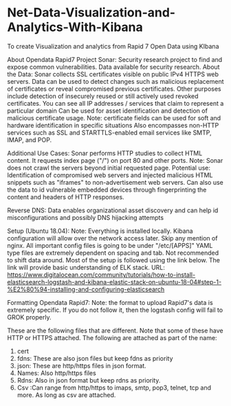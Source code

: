 # Net-Data-Visualization-and-Analytics-With-Kibana
To create Visualization and analytics from Rapid 7 Open Data using KIbana

About Opendata Rapid7 Project Sonar:
Security research project to find and expose common vulnerabilities.
Data available for security research.
About the Data:
Sonar collects SSL certificates visible on public IPv4 HTTPS web servers.
Data can be used to detect changes such as malicious replacement of certificates or reveal compromised previous certificates.
Other purposes include detection of insecurely reused or still actively used revoked certificates.
You can see all IP addresses / services that claim to represent a particular domain
Can be used for asset identification and detection of malicious certificate usage.
Note: certificate fields can be used for soft and hardware identification in specific situations
Also encompasses non-HTTP services such as SSL and STARTTLS-enabled email services like SMTP, IMAP, and POP.


Additional Use Cases:
Sonar performs HTTP studies to collect HTML content. It requests index page ("/") on port 80 and other ports.
Note: Sonar does not crawl the servers beyond initial requested page.
Potential use: Identification of compromised web servers and injected malicious HTML snippets such as "iframes" to non-advertisement web servers.
Can also use the data to id vulnerable embedded devices through fingerprinting the content and headers of HTTP responses.


Reverse DNS:
Data enables organizational asset discovery and can help id misconfigurations and possibly DNS hijacking attempts

Setup (Ubuntu 18.04):
Note: Everything is installed locally. Kibana configuration will allow over the network access later. Skip any mention of nginx. All important config files is going to be under "/etc/[APPS]"
YAML type files are extremely dependent on spacing and tab. Not recommended to shift data around.
Most of the setup is followed using the link below. The link will provide basic understanding of ELK stack.
URL: https://www.digitalocean.com/community/tutorials/how-to-install-elasticsearch-logstash-and-kibana-elastic-stack-on-ubuntu-18-04#step-1-%E2%80%94-installing-and-configuring-elasticsearch

Formatting Opendata Rapid7:
Note: the format to upload Rapid7's data is extremely specific. If you do not follow it, then the logstash config will fail to GROK properly.

These are the following files that are different. Note that some of these have HTTP or HTTPS attached. The following are attached as part of the name:
1. cert
2. fdns: These are also json files but keep fdns as priority
3. json: These are http/https files in json format.
4. Names: Also http/https files
5. Rdns: Also in json format but keep rdns as priority.
6. Csv :Can range from http/https to imaps, smtp, pop3, telnet, tcp and more. As long as csv are attached.


 
